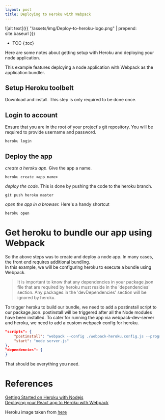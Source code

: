 ```yaml
---
layout: post
title: Deploying to Heroku with Webpack
---
```


![alt text]({{ "/assets/img/Deploy-to-heroku-logo.png" | prepend: site.baseurl }})  

* TOC
{:toc}

Here are some notes about getting setup with Heroku and deploying your node application.  

This example features deploying a node application with Webpack as the application bundler.   

## Setup Heroku toolbelt 
Download and install. This step is only required to be done once.

## Login to account
Ensure that you are in the root of your project's git repository. You will be required to provide username and password.  

``` shell
heroku login
```

## Deploy the app
_create a heroku app._ Give the app a name.  

``` shell
heroku create <app_name>  
```

_deploy the code._ This is done by pushing the code to the heroku branch.  

``` shell
git push heroku master
```

_open the app in a browser._ Here's a handy shortcut  

``` shell
heroku open
```

# Get heroku to bundle our app using Webpack
So the above steps was to create and deploy a node app. In many cases, the front end requires additional bundling.  
In this example, we will be configuring heroku to execute a bundle using Webpack.  

>It is important to know that any dependencies in your package.json file that are required by heroku must reside in the 'dependencies' section. Any packages in the 'devDependencies' section will be ignored by heroku.  

To trigger heroku to build our bundle, we need to add a postinstall script to our package.json. postinstall will be triggered after all the Node modules have been installed. To cater for running the app via webpack-dev-server and heroku, we need to add a custom webpack config for heroku.   

``` json
"scripts": {
    "postinstall": "webpack --config ./webpack-heroku.config.js --progress --colors",
    "start": "node server.js"
},
"dependencies": {
}
```

That should be everything you need.


# References
[Getting Started on Heroku with Nodejs](https://devcenter.heroku.com/articles/getting-started-with-nodejs#introduction)  
[Deploying your React app to Heroku with Webpack](http://ditrospecta.com/javascript/react/es6/webpack/heroku/2015/08/08/deploying-react-webpack-heroku.html)

Heroku image taken from [here](http://sylpheo.com/why-you-need-a-heroku-app/)